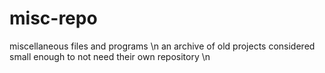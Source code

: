 # misc-repo
miscellaneous files and programs \n
an archive of old projects considered small enough to not need their own repository \n
